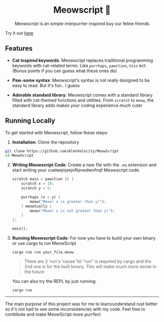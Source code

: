 <div align="center">
   
# Meowscript 🐾
Meowscript is an simple interpurrter inspired buy our feline friends

</div>

Try it out [here](https://meowscript.vercel.app/)

## Features

- **Cat inspired keywords**: Meowscript replaces traditional programming keywords with cat-related terms. Like `purrhaps`, `pawction`, `hiss` ect. (Bonus points if you can guess what these ones do)

- **Paw-some syntax**: Meowscript's syntax is not really designed to be easy to read. But it's fun.. I guess

- **Adorable standard library**: Meowscript comes with a standard library filled with cat-themed functions and utilities. From `scratch` to `meow`, the standard library adds makes your coding experience much cuter 
## Running Locally

To get started with Meowscript, follow these steps:

1. **Installation**: Clone the repository  

```bash
git clone https://github.com/AlenVelocity/MeowScript
cd MeowScript
```

2. **Writing Meowscript Code**: Create a new file with the `.ms` extension and start writing your cueteejnjeejnfkjnwdwnfnqf Meowscript code.

   ```rust
   scratch main = pawction () {
       scratch x = 10;
       scratch y = 5;

       purrhaps (x > y) {
           meow("Meow! x is greater than y!");
       } meowtually {
           meow("Meow! x is not greater than y!");
       }
   };

   main();
   ```

3. **Running Meowscript Code**: For now you have to build your own binary or use cargo to run MeowScript

   ```
   cargo run run your_file.meow
   ```

    > There are 2 'run's 'cause 1st "run" is required by cargo and the 2nd one is for the built binary. This will make much more sense in the future
     
    You can also try the REPL by just running:
    ```
    cargo run
    ```

---
 
The main purpose of this project was for me to learn/understand rust better so it's not had to see some inconsistencies with my code. Feel free to conttibute and make MeowScript more purrfect




 
